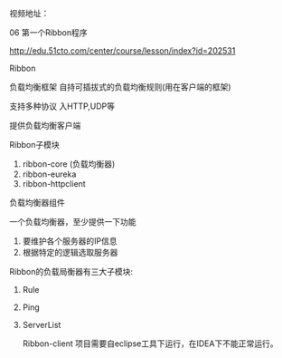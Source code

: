 
视频地址：

06 第一个Ribbon程序

http://edu.51cto.com/center/course/lesson/index?id=202531

Ribbon

负载均衡框架 自持可插拔式的负载均衡规则(用在客户端的框架)

支持多种协议 入HTTP,UDP等

提供负载均衡客户端

Ribbon子模块

1. ribbon-core (负载均衡器)
2. ribbon-eureka
3. ribbon-httpclient

负载均衡器组件

一个负载均衡器，至少提供一下功能

1. 要维护各个服务器的IP信息
2. 根据特定的逻辑选取服务器

Ribbon的负载局衡器有三大子模块:

1. Rule
2. Ping
3. ServerList


    Ribbon-client 项目需要自eclipse工具下运行，在IDEA下不能正常运行。